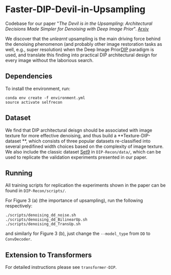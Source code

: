 # Faster-DIP-Devil-in-Upsampling

Codebase for our paper "*The Devil is in the Upsampling: Architectural Decisions Made Simpler for Denoising with Deep Image Prior*". [Arxiv](https://arxiv.org/pdf/2304.11409.pdf)

We discover that the *unlearnt* upsampling is the main driving force behind the denoising phenomenon (and probably other image restoration tasks as well, e.g., super resolution) when the Deep Image Prior[DIP](https://arxiv.org/pdf/1711.10925.pdf) paradigm is used, and translate this finding into practical DIP architectural design for every image without the laborious search.

## Dependencies
To install the environment, run:
```shell script
conda env create -f environment.yml 
source activate selfrecon
```
## Dataset
We find that DIP architectural deisgn should be associated with image texture for more effective denoising, and thus build a **Texture-DIP-dataset **, which consists of three popular datasets re-classified into several predifined width choices based on the complexity of image texture. We also include the classic dataset [Set9](https://webpages.tuni.fi/foi/GCF-BM3D/BM3D_TIP_2007.pdf) in `DIP-Recon/data/`, which can be used to replicate the validation experiments presented in our paper.

## Running
All training scripts for replication the experiments shown in the paper can be found in `DIP-Recon/scripts/`.

For Figure 3 (a) (the importance of upsampling), run the following respectively:
```shell script
./scripts/denoising_dd_noise.sh
./scripts/denoising_dd_BilinearUp.sh
./scripts/denoising_dd_TransUp.sh
```
and similarly for Figure 3 (b), just change the `--model_type` from `DD` to `ConvDecoder`.



## Extension to Transformers
For detailed instructions please see `transformer-DIP`.


